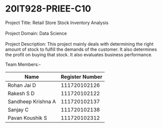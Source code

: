 #  **20IT928-PRIEE-C10**

Project Title: Retail Store Stock Inventory Analysis<br>
<br>
Project Domain: Data Science<br>
<br>
Project Description: This project mainly deals with determining the right amount of stock to fulfill the demands of the customer. It also determines the profit on buying that stock. It also evaluates business performance.<br>

Team Members:-

<table>
  <thead>
    <tr>
      <th>Name</th>
      <th>Register Number</th>
    </tr>
  </thead>
  <tbody>
    <tr>
      <td>Rohan Jai D</td>
      <td>111720102126</td>
    </tr>
    <tr>
      <td>Rakesh S D</td>
      <td>111720102122</td>
    </tr>
    <tr>
      <td>Sandheep Krishna A</td>
      <td>111720102137</td>
    </tr>
    <tr>
      <td>Sanjay C</td>
      <td>111720102138</td>
    </tr>
    <tr>
      <td>Pavan Koushik S</td>
      <td>111720102312</td>
    </tr>
    <!-- Add more rows as needed -->
  </tbody>
</table>
